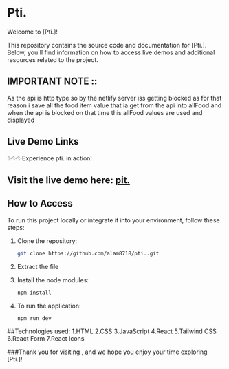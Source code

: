 # Pti.

Welcome to [Pti.]!

This repository contains the source code and documentation for [Pti.]. Below, you'll find information on how to access live demos and additional resources related to the project.

## IMPORTANT NOTE ::
As the api is http type so by the netlify server iss getting blocked as for that reason i save all the food item value that ia get from the api into allFood and when the api is blocked on that time this allFood values are used and displayed



## Live Demo Links

✨✨✨Experience pti. in action! 
## Visit the live demo here: [pit.](https://ptiii.netlify.app/)

## How to Access

To run this project locally or integrate it into your environment, follow these steps:

1. Clone the repository:
   ```bash
   git clone https://github.com/alam8718/pti..git
2. Extract the file

3. Install the node modules:
   ```bash
   npm install
4. To run the application:
   ```bash
   npm run dev

##Technologies used:
  1.HTML
  2.CSS
  3.JavaScript
  4.React
  5.Tailwind CSS
  6.React Form
  7.React Icons



###Thank you for visiting , and we hope you enjoy your time exploring [Pti.]!



